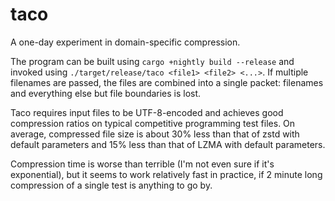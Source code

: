 # taco

A one-day experiment in domain-specific compression.

The program can be built using `cargo +nightly build --release` and invoked using `./target/release/taco <file1> <file2> <...>`. If multiple filenames are passed, the files are combined into a single packet: filenames and everything else but file boundaries is lost.

Taco requires input files to be UTF-8-encoded and achieves good compression ratios on typical competitive programming test files. On average, compressed file size is about 30% less than that of zstd with default parameters and 15% less than that of LZMA with default parameters.

Compression time is worse than terrible (I'm not even sure if it's exponential), but it seems to work relatively fast in practice, if 2 minute long compression of a single test is anything to go by.
